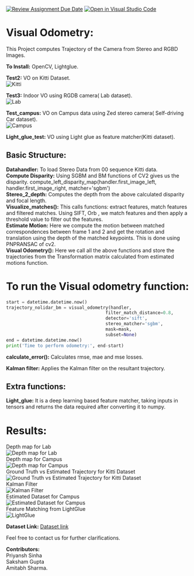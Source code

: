 [![Review Assignment Due Date](https://classroom.github.com/assets/deadline-readme-button-24ddc0f5d75046c5622901739e7c5dd533143b0c8e959d652212380cedb1ea36.svg)](https://classroom.github.com/a/lVqgFAye)
[![Open in Visual Studio Code](https://classroom.github.com/assets/open-in-vscode-718a45dd9cf7e7f842a935f5ebbe5719a5e09af4491e668f4dbf3b35d5cca122.svg)](https://classroom.github.com/online_ide?assignment_repo_id=13139627&assignment_repo_type=AssignmentRepo)

# Visual Odometry: <br/>

This Project computes Trajectory of the Camera from Stereo and RGBD Images.

**To Install:** OpenCV, Lightglue.

**Test2:** VO on Kitti Dataset. <br />
![Kitti](images/1.png)


**Test3:** Indoor VO using RGDB camera( Lab dataset). <br />
![Lab](images/2.png)

**Test_campus:** VO on Campus data using Zed stereo camera( Self-driving Car dataset). <br />
![Campus](images/3.png)

**Light_glue_test:** VO using Light glue as feature matcher(Kitti dataset). <br />



## Basic Structure:
**Datahandler:** To load Stereo Data from 00 sequence Kitti data. <br />
**Compute Disparity:** Using SGBM and BM functions of CV2 gives us the disparity. compute_left_disparity_map(handler.first_image_left, handler.first_image_right,  matcher='sgbm') <br />
**Stereo_2_depth:** Computes the depth from the above calculated disparity and focal length. <br />
**Visualize_matches():** This calls functions: extract features, match features and filtered matches. Using SIFT, Orb , we match features and then apply a threshold value to filter out the features. <br />
**Estimate Motion:** Here we compute the motion between matched correspondences between frame 1 and 2 and get the rotation and translation using the depth of the matched keypoints. This is done using PNPRANSAC of cv2. <br />
**Visual Odometry():** Here we call all the above functions and store the trajectories from the Transformation matrix calculated from estimated motions function.<br />

# To run the Visual odometry function:<br />

```python
start = datetime.datetime.now()
trajectory_nolidar_bm = visual_odometry(handler,
                                      filter_match_distance=0.8, 
                                      detector='sift',
                                      stereo_matcher='sgbm',
                                      mask=mask,     
                                      subset=None)
end = datetime.datetime.now()
print('Time to perform odometry:', end-start)
```
  
**calculate_error():** Calculates rmse, mae and mse losses.

**Kalman filter:** Applies the Kalman filter on the resultant trajectory.


## Extra functions:

**Light_glue:** It is a deep learning based feature matcher, taking inputs in tensors and returns the data required after converting it to numpy.

# Results:
Depth map for Lab <br />
![Depth map for Lab](images/4.png) <br />
Depth map for Campus <br />
![Depth map for Campus](images/5.png) <br />
Ground Truth vs Estimated Trajectory for Kitti Dataset <br />
![Ground Truth vs Estimated Trajectory for Kitti Dataset](images/6.png) <br />
Kalman Filter <br />
![Kalman Filter](images/7.png) <br />
Estimated Dataset for Campus <br />
![Estimated Dataset for Campus](images/8.png) <br />
Feature Matching from LightGlue <br />
![LightGlue](images/9.png) <br />


**Dataset Link:**
[Dataset link](https://iiitaphyd-my.sharepoint.com/:u:/g/personal/priyansh_sinha_research_iiit_ac_in/EcGJ39mPM0ZGnwW7RPWIpcgBmmKKo-t8CQKbVKY2XEjtxQ?e=MqQjkl) <br />

Feel free to contact us for further clarifications.

**Contributors:** <br /> Priyansh Sinha <br /> Saksham Gupta <br /> Amitabh Sharma.






